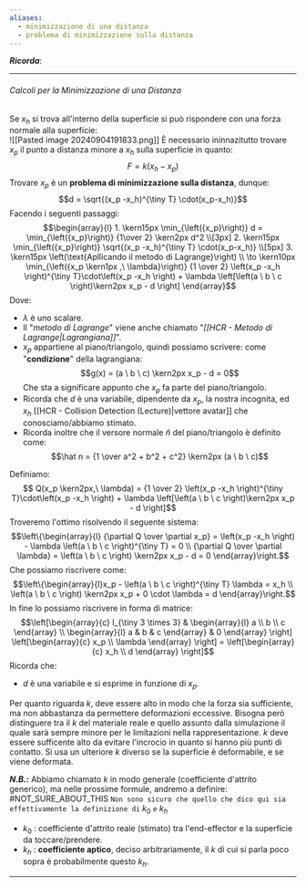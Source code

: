 ```yaml
---
aliases:
  - minimizzazione di una distanza
  - problema di minimizzazione sulla distanza
---
```

***Ricorda***:

> 

> 

----
###### Calcoli per la Minimizzazione di una Distanza
Se $x_h$ si trova all'interno della superficie si può rispondere con una forza normale alla superficie:<br>![[Pasted image 20240904191833.png]]
È necessario ininnazitutto trovare $x_p$ il punto a distanza minore a $x_h$ sulla superficie in quanto:$$F=k(x_h-x_p)$$Trovare $x_p$ è un **problema di minimizzazione sulla distanza**, dunque:$$d = \sqrt{(x_p -x_h)^{\tiny T} \cdot(x_p-x_h)}$$Facendo i seguenti passaggi:
$$\begin{array}{l} 1. \kern15px \min_{\left({x_p}\right)} d = \min_{\left({x_p}\right)} {1\over 2} \kern2px d^2 \\[3px] 2. \kern15px \min_{\left({x_p}\right)} \sqrt{(x_p -x_h)^{\tiny T} \cdot(x_p-x_h)} \\[5px] 3. \kern15px \left(\text{Apllicando il metodo di Lagrange}\right) \\ \to \kern10px \min_{\left({x_p \kern1px ,\ \lambda}\right)} {1 \over 2} \left(x_p -x_h \right)^{\tiny T}\cdot\left(x_p -x_h \right) + \lambda \left[\left(a \ b \ c \right)\kern2px x_p - d \right] \end{array}$$
Dove: 
- $\lambda$ è uno scalare.
- Il "*metodo di Lagrange*" viene anche chiamato "*[[HCR - Metodo di Lagrange|Lagrangiana]]*".
- $x_p$ appartiene al piano/triangolo, quindi possiamo scrivere: come "**condizione**" della lagrangiana: $$g(x) = (a \ b \ c) \kern2px x_p - d = 0$$Che sta a significare appunto che $x_p$ fa parte del piano/triangolo.
- Ricorda che $d$ è una variabile, dipendente da $x_p$, la nostra incognita, ed $x_h$ [[HCR - Collision Detection (Lecture)|vettore avatar]] che conosciamo/abbiamo stimato.
- Ricorda inoltre che il versore normale $\hat n$ del piano/triangolo è definito come:$$\hat n = {1 \over a^2 + b^2 + c^2} \kern2px (a \ b \ c)$$

Definiamo:$$ Q(x_p \kern2px,\ \lambda) = {1 \over 2} \left(x_p -x_h \right)^{\tiny T}\cdot\left(x_p -x_h \right) + \lambda \left[\left(a \ b \ c \right)\kern2px x_p - d \right]$$Troveremo l'ottimo risolvendo il seguente sistema:$$\left\{\begin{array}{l} {\partial Q \over \partial x_p} = \left(x_p -x_h \right) - \lambda \left(a \ b \ c \right)^{\tiny T}  = 0  \\ {\partial Q \over \partial \lambda} =  \left(a \ b \ c \right) \kern2px x_p - d  = 0 \end{array}\right.$$Che possiamo riscrivere come:$$\left\{\begin{array}{l}x_p -  \left(a \ b \ c \right)^{\tiny T} \lambda  = x_h   \\ \left(a \ b \ c \right) \kern2px x_p  + 0 \cdot \lambda  = d \end{array}\right.$$In fine lo possiamo riscrivere in forma di matrice:$$\left[\begin{array}{c} I_{\tiny 3 \times 3} &  \begin{array}{l} a \\ b \\ c  \end{array} \\ \begin{array}{l} a & b & c  \end{array} & 0  \end{array} \right] \left[\begin{array}{c} x_p \\ \lambda \end{array} \right] = \left[\begin{array}{c} x_h \\ d \end{array} \right]$$Ricorda che:
- $d$ è una variabile e si esprime in funzione di $x_p$.


Per quanto riguarda $k$, deve essere alto in modo che la forza sia sufficiente, ma non abbastanza da permettere deformazioni eccessive.
Bisogna però distinguere tra il $k$ del materiale reale e quello assunto dalla simulazione il quale sarà sempre minore per le limitazioni nella rappresentazione.
$k$ deve essere sufficente alto da evitare l'incrocio in quanto si hanno più punti di contatto.
Si usa un ulteriore $k$ diverso se la superficie è deformabile, e se viene deformata.


***N.B.:*** Abbiamo chiamato $k$ in modo generale (coefficiente d'attrito generico), ma nelle prossime formule, andremo a definire:<br> #NOT_SURE_ABOUT_THIS `Non sono sicuro che quello che dico qui sia effettivamente la definizione di` $k_0$ `e` $k_h$
- $k_0$ : coefficiente d'attrito reale (stimato) tra l'end-effector e la superficie da toccare/prendere.
- $k_h$ : **coefficiente aptico**, deciso arbitrariamente, il $k$ di cui si parla poco sopra è probabilmente questo $k_h$.

----